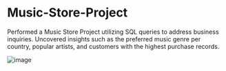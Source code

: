 # Music-Store-Project
Performed a Music Store Project utilizing SQL queries to address business inquiries.
Uncovered insights such as the preferred music genre per country, popular artists, and customers with the highest purchase records.

![image](https://github.com/Rushi-Bhut/Music-Store-Project/assets/135492992/1ac1dc21-b44b-46a2-8568-d447527c941b)
